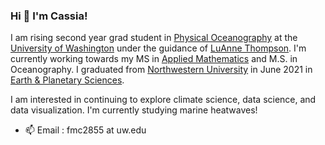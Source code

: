 ### Hi 👋 I'm Cassia!

I am rising second year grad student in [Physical Oceanography](https://www.ocean.washington.edu/story/Physical_Oceanography) at the [University of Washington](https://www.washington.edu/) under the guidance of [LuAnne Thompson](https://www.ocean.washington.edu/home/LuAnne_Thompson). I'm currently working towards my MS in [Applied Mathematics](https://amath.washington.edu/) and M.S. in Oceanography. I graduated from [Northwestern University](https://www.northwestern.edu/) in June 2021 in [Earth & Planetary Sciences](https://www.earth.northwestern.edu/).

I am interested in continuing to explore climate science, data science, and data visualization. I'm currently studying marine heatwaves!

- 📫 Email : fmc2855 at uw.edu
